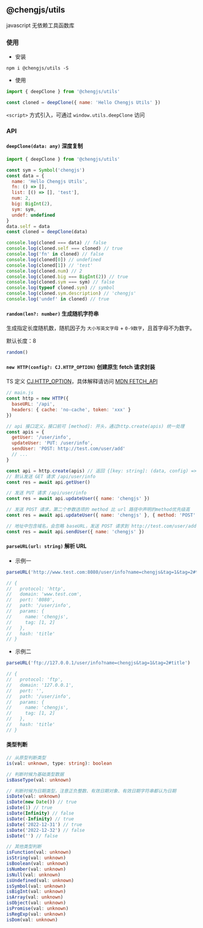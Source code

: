 ## @chengjs/utils

javascript 无依赖工具函数库

### 使用

- 安装

```shell
npm i @chengjs/utils -S
```

- 使用

```js
import { deepClone } from '@chengjs/utils'

const cloned = deepClone({ name: 'Hello Chengjs Utils' })
```

`<script>` 方式引入，可通过 `window.utils.deepClone` 访问

### API

#### `deepClone(data: any)` 深度复制

```js
import { deepClone } from '@chengjs/utils'

const sym = Symbol('chengjs')
const data = {
  name: 'Hello Chengjs Utils',
  fn: () => [],
  list: [() => [], 'test'],
  num: 2,
  big: BigInt(2),
  sym: sym,
  undef: undefined
}
data.self = data
const cloned = deepClone(data)

console.log(cloned === data) // false
console.log(cloned.self === cloned) // true
console.log('fn' in cloned) // false
console.log(cloned[0]) // undefined
console.log(cloned[1]) // 'test'
console.log(cloned.num) // 2
console.log(cloned.big === BigInt(2)) // true
console.log(cloned.sym === sym) // false
console.log(typeof cloned.sym) // symbol
console.log(cloned.sym.description) // 'chengjs'
console.log('undef' in cloned) // true
```

#### `random(len?: number)` 生成随机字符串

生成指定长度随机数，随机因子为 `大小写英文字母` + `0-9数字`，且首字母不为数字。

默认长度：8

```js
random()
```

#### `new HTTP(config?: CJ.HTTP_OPTION)` 创建原生 fetch 请求封装

TS 定义 [CJ.HTTP_OPTION](https://github.com/tt-ghost/chengjs/blob/master/packages/utils/types/main.d.ts#L18)，具体解释请访问 [MDN FETCH_API](https://developer.mozilla.org/zh-CN/docs/Web/API/Fetch_API/Using_Fetch#%E6%94%AF%E6%8C%81%E7%9A%84%E8%AF%B7%E6%B1%82%E5%8F%82%E6%95%B0)

```js
// main.js
const http = new HTTP({
  baseURL: '/api',
  headers: { cache: 'no-cache', token: 'xxx' }
})

// api 接口定义，接口前可 [method]: 开头，通过http.create(apis) 统一处理
const apis = {
  getUser: '/user/info',
  updateUser: 'PUT: /user/info',
  sendUser: 'POST: http://test.com/user/add'
  // ...
}

const api = http.create(apis) // 返回 {[key: string]: (data, config) => Promise<Response>}
// 默认发送 GET 请求 /api/user/info
const res = await api.getUser()

// 发送 PUT 请求 /api/user/info
const res = await api.updateUser({ name: 'chengjs' })

// 发送 POST 请求，第二个参数选项的 method 比 url 路径中声明的method优先级高
const res = await api.updateUser({ name: 'chengjs' }, { method: 'POST' })

// 地址中包含域名，会忽略 baseURL，发送 POST 请求到 http://test.com/user/add
const res = await api.sendUser({ name: 'chengjs' })
```

#### `parseURL(url: string)` 解析 URL

- 示例一

```js
parseURL('http://www.test.com:8080/user/info?name=chengjs&tag=1&tag=2#title')

// {
//   protocol: 'http',
//   domain: 'www.test.com',
//   port: '8080',
//   path: '/user/info',
//   params: {
//     name: 'chengjs',
//     tag: [1, 2]
//   },
//   hash: 'title'
// }
```

- 示例二

```js
parseURL('ftp://127.0.0.1/user/info?name=chengjs&tag=1&tag=2#title')

// {
//   protocol: 'ftp',
//   domain: '127.0.0.1',
//   port: '',
//   path: '/user/info',
//   params: {
//     name: 'chengjs',
//     tag: [1, 2]
//   },
//   hash: 'title'
// }
```

#### 类型判断

```typescript
// 从原型判断类型
is(val: unknown, type: string): boolean

// 判断时候为基础类型数据
isBaseType(val: unknown)

// 判断时候为日期类型，注意正负整数、有效日期对象、有效日期字符串都认为日期
isDate(val: unknown)
isDate(new Date()) // true
isDate(1) // true
isDate(Infinity) // false
isDate(-Infinity) // true
isDate('2022-12-31') // true
isDate('2022-12-32') // false
isDate('') // false

// 其他类型判断
isFunction(val: unknown)
isString(val: unknown)
isBoolean(val: unknown)
isNumber(val: unknown)
isNull(val: unknown)
isUndefined(val: unknown)
isSymbol(val: unknown)
isBigInt(val: unknown)
isArray(val: unknown)
isObject(val: unknown)
isPromise(val: unknown)
isRegExp(val: unknown)
isDom(val: unknown)
```
